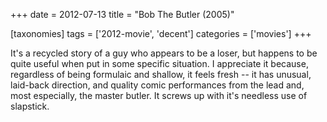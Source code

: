 +++
date = 2012-07-13
title = "Bob The Butler (2005)"

[taxonomies]
tags = ['2012-movie', 'decent']
categories = ['movies']
+++

It's a recycled story of a guy who appears to be a loser, but happens
to be quite useful when put in some specific situation. I appreciate it
because, regardless of being formulaic and shallow, it feels fresh --
it has unusual, laid-back direction, and quality comic performances from
the lead and, most especially, the master butler. It screws up with
it's needless use of slapstick.
